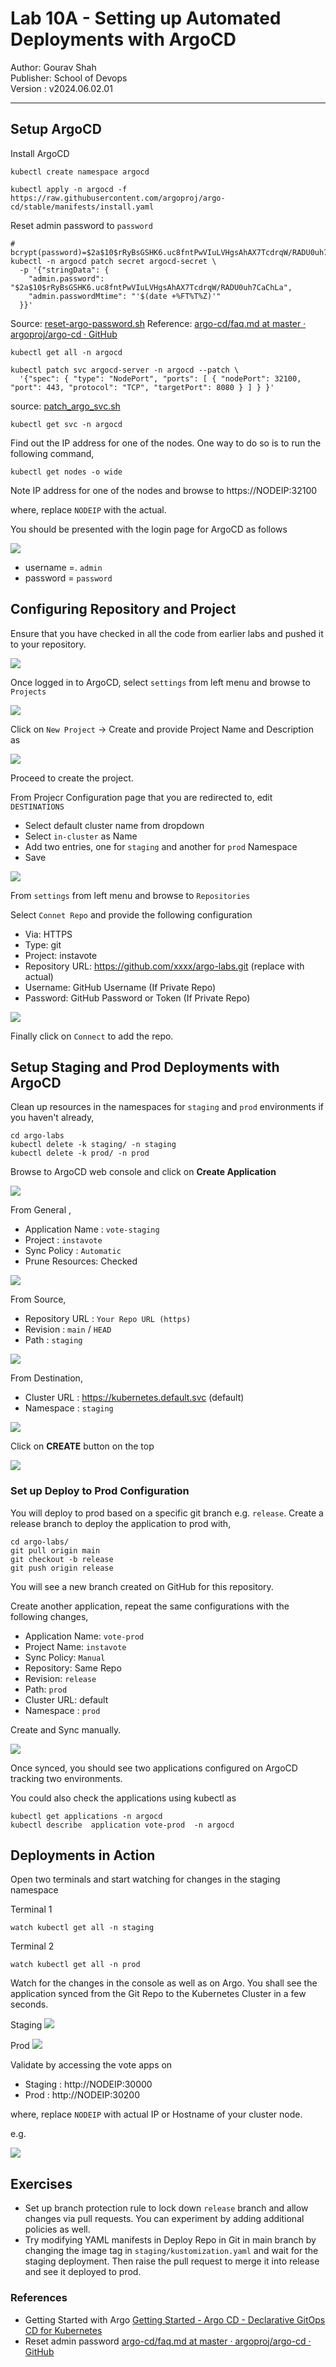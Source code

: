 # Lab 10A -  Setting up Automated Deployments with ArgoCD
Author: Gourav Shah  
Publisher: School of Devops  
Version : v2024.06.02.01  
- - -

## Setup ArgoCD

Install ArgoCD

```
kubectl create namespace argocd

kubectl apply -n argocd -f https://raw.githubusercontent.com/argoproj/argo-cd/stable/manifests/install.yaml
```


Reset admin password to `password`

```
# bcrypt(password)=$2a$10$rRyBsGSHK6.uc8fntPwVIuLVHgsAhAX7TcdrqW/RADU0uh7CaChLa
kubectl -n argocd patch secret argocd-secret \
  -p '{"stringData": {
    "admin.password": "$2a$10$rRyBsGSHK6.uc8fntPwVIuLVHgsAhAX7TcdrqW/RADU0uh7CaChLa",
    "admin.passwordMtime": "'$(date +%FT%T%Z)'"
  }}'

```
Source: [reset-argo-password.sh](https://gist.github.com/initcron/09d8b6c70d527b5e8894472efa83a895)
Reference: [argo-cd/faq.md at master · argoproj/argo-cd · GitHub](https://github.com/argoproj/argo-cd/blob/master/docs/faq.md#i-forgot-the-admin-password-how-do-i-reset-it)

```
kubectl get all -n argocd
```

```
kubectl patch svc argocd-server -n argocd --patch \
  '{"spec": { "type": "NodePort", "ports": [ { "nodePort": 32100, "port": 443, "protocol": "TCP", "targetPort": 8080 } ] } }'

```
source: [patch_argo_svc.sh](https://gist.github.com/initcron/a14fe418b8a7325e3ed5ecebf6fadb53)

```
kubectl get svc -n argocd
```


Find out the IP address for one of the nodes. One way to do so is to run the following command,

```
kubectl get nodes -o wide
```

Note IP address for one of the nodes and browse to https://NODEIP:32100

where, replace `NODEIP` with the actual.


You should be presented with the  login page for ArgoCD as follows

![](images/argo/01.png)

* username  =.   `admin`
* password   =   `password`


## Configuring Repository and Project


Ensure that you have checked in all the code from earlier labs and pushed it to your repository.

![](images/argo/22.png)


Once logged in to ArgoCD, select `settings` from left menu and browse to  `Projects`

![](images/argo/20.png)

Click on `New Project` -> Create and provide Project Name and Description as

![](images/argo/21.png)

Proceed to create the project.

From Projecr Configuration page that you are redirected to, edit `DESTINATIONS`

  * Select default cluster name from dropdown  
  * Select `in-cluster` as Name  
  * Add two entries, one for `staging` and another for `prod` Namespace  
  * Save

![](images/argo/27.png)


From `settings` from left menu and browse to  `Repositories`

Select `Connet Repo` and provide the following configuration

  * Via:  HTTPS  
  * Type: git  
  * Project: instavote   
  * Repository URL: https://github.com/xxxx/argo-labs.git (replace with actual)  
  * Username: GitHub Username (If Private Repo)  
  * Password: GitHub Password or Token (If Private Repo)  


  ![](images/argo/25.png)


Finally click on `Connect` to add the repo.


## Setup Staging and Prod Deployments with ArgoCD

Clean up resources in the namespaces for `staging` and `prod` environments if you haven't already,

```
cd argo-labs
kubectl delete -k staging/ -n staging
kubectl delete -k prod/ -n prod

```

Browse to ArgoCD web console and click on **Create Application**

![](images/argo/05.png)


From General ,

  * Application Name : `vote-staging`  
  * Project : `instavote`  
  * Sync Policy : `Automatic`  
  * Prune Resources: Checked


![](images/argo/23.png)



From Source,  

  * Repository URL : `Your Repo URL (https)`  
  * Revision : `main` / `HEAD`   
  * Path :  `staging`  


![](images/argo/26.png)


From Destination,  

  * Cluster URL :  https://kubernetes.default.svc   (default)  
  * Namespace : `staging`  


![](images/argo/08.png)  



Click on **CREATE** button on the top


![](images/argo/09.png)


### Set up Deploy to Prod Configuration


You will deploy to prod based on a specific git branch e.g. `release`.  Create a release branch to deploy the application to prod with,

```
cd argo-labs/
git pull origin main
git checkout -b release
git push origin release

```

You will see a new branch created on GitHub for this repository.

Create another application, repeat the same configurations with the following changes,

  * Application Name: `vote-prod`  
  * Project Name: `instavote`  
  * Sync Policy: `Manual`  
  * Repository: Same Repo  
  * Revision: `release`  
  * Path: `prod`  
  * Cluster URL: default  
  * Namespace  : `prod`  

Create and Sync manually.

![](images/argo/10.png)

Once synced, you should see two applications configured on ArgoCD tracking two environments.

You could also check the applications using kubectl as

```
kubectl get applications -n argocd
kubectl describe  application vote-prod  -n argocd

```

## Deployments in Action

Open two  terminals and start watching for changes in the staging namespace

Terminal 1
```
watch kubectl get all -n staging
```

Terminal 2
```
watch kubectl get all -n prod
```


Watch for the changes in the console as well as on Argo.  You shall see the application synced from the Git Repo to the Kubernetes Cluster in a few seconds.  

Staging
![](images/argo/11.png)

Prod
![](images/argo/12.png)

Validate by accessing the vote apps on

  * Staging : http://NODEIP:30000  
  * Prod  : http://NODEIP:30200  

where, replace `NODEIP` with actual IP or Hostname of your cluster node.

e.g.

![](images/argo/13.png)

## Exercises


* Set up branch protection rule to lock down `release` branch and allow changes via pull requests. You can experiment by adding additional policies as well.
* Try modifying YAML manifests in Deploy  Repo in Git in main branch by changing the image tag in `staging/kustomization.yaml` and  wait for the staging deployment.  Then raise the pull request to merge it into release and see it deployed to prod.  



### References

* Getting Started with Argo [Getting Started - Argo CD - Declarative GitOps CD for Kubernetes](https://argoproj.github.io/argo-cd/getting_started/)
* Reset admin password [argo-cd/faq.md at master · argoproj/argo-cd · GitHub](https://github.com/argoproj/argo-cd/blob/master/docs/faq.md#i-forgot-the-admin-password-how-do-i-reset-it)
